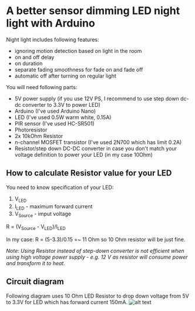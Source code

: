 A better sensor dimming LED night light with Arduino
===

Night light includes following features:
- ignoring motion detection based on light in the room
- on and off delay
- on duration
- separate fading smoothness for fade on and fade off
- automatic off after turning on regular light

You will need following parts:
- 5V power supply (if you use 12V PS, I recommend to use step down dc-dc converter to 3.3V to power LED)
- Arduino (I've used Arduino Nano)
- LED (I've used 0.5W warm white, 0.15A)
- PIR sensor (I've used HC-SR501)
- Photoresistor
- 2x 10kOhm Resistor
- n-channel MOSFET transistor (I've used 2N700 which has limit 0.2A)
- Resistor/step down DC-DC converter in case you don't match your voltage definition to power your LED (in my case 10Ohm)


How to calculate Resistor value for your LED
---
You need to know specification of your LED:
1. V<sub>LED</sub>
2. I<sub>LED</sub> - maximum forward current
3. V<sub>Source</sub> - imput voltage

R = (V<sub>Source</sub> - V<sub>LED</sub>)/I<sub>LED</sub>

   In my case: R = (5-3.3)/0.15 =~ 11 Ohm so 10 Ohm resistor will be just fine.
   
_Note: Using Resistor instead of step-down converter is not efficient when using high voltage power supply - e.g. 12 V as resistor will consume power and transform it to heat._

Circuit diagram
---
Following diagram uses 10 Ohm LED Resistor to drop down voltage from 5V to 3.3V for LED which has forward current 150mA.
![alt text](https://github.com/mesiq/DimmingNightLight/blob/main/images/circuit.svg "Circuit diagram with 5V DC power supply")
